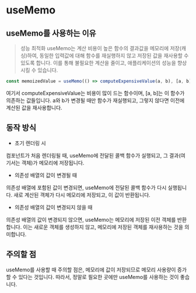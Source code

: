 # useMemo

## useMemo를 사용하는 이유

> 성능 최적화
> useMemo는 계산 비용이 높은 함수의 결과값을 메모리에 저장(캐싱)하여, 동일한 입력값에 대해 함수를 재실행하지 않고 저장된 값을 재사용할 수 있도록 합니다. 이를 통해 불필요한 계산을 줄이고, 애플리케이션의 성능을 향상시킬 수 있습니다.

```JavaScript
const memoizedValue = useMemo(() => computeExpensiveValue(a, b), [a, b]);
```

여기서 computeExpensiveValue는 비용이 많이 드는 함수이며, [a, b]는 이 함수가 의존하는 값들입니다. a와 b가 변경될 때만 함수가 재실행되고, 그렇지 않다면 이전에 계산된 값을 재사용합니다.

## 동작 방식

- 초기 렌더링 시

컴포넌트가 처음 렌더링될 때, useMemo에 전달된 콜백 함수가 실행되고, 그 결과(여기서는 객체)가 메모리에 저장됩니다.

- 의존성 배열의 값이 변경될 때

의존성 배열에 포함된 값이 변경되면, useMemo에 전달된 콜백 함수가 다시 실행됩니다. 새로 계산된 객체가 다시 메모리에 저장되고, 이 값이 반환됩니다.

- 의존성 배열의 값이 변경되지 않을 때

의존성 배열의 값이 변경되지 않으면, useMemo는 메모리에 저장된 이전 객체를 반환합니다. 이는 새로운 객체를 생성하지 않고, 메모리에 저장된 객체를 재사용하는 것을 의미합니다.

## 주의할 점

useMemo를 사용할 때 주의할 점은, 메모리에 값이 저장되므로 메모리 사용량이 증가할 수 있다는 것입니다. 따라서, 정말로 필요한 곳에만 useMemo를 사용하는 것이 좋습니다.
